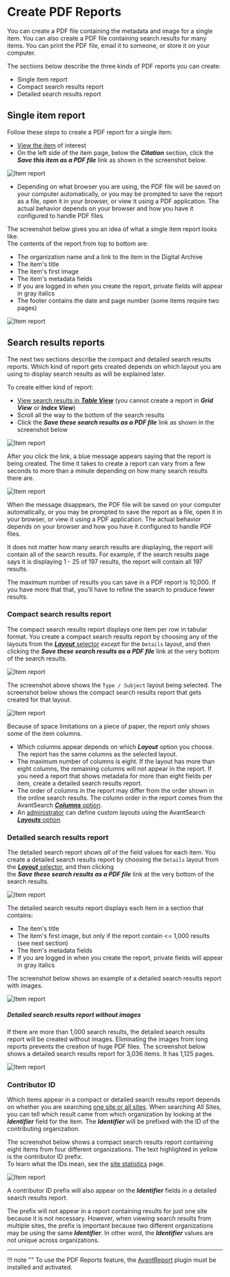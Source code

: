 # Create PDF Reports

You can create a PDF file containing the metadata and image for a single item. You can also
create a PDF file containing search results for many items. You can print the PDF file,
email it to someone, or store it on your computer.

The sections below describe the three kinds of PDF reports you can create:

-   Single item report
-   Compact search results report
-   Detailed search results report

## Single item report

Follow these steps to create a PDF report for a single item:

-   [View the item](/user/viewing-items/) of interest
-   On the left side of the item page, below the **_Citation_** section, click the  
    **_Save this item as a PDF file_** link as shown in the screenshot below.

![Item report](pdf-report-5.jpg)

-   Depending on what browser you are using, the PDF file will be saved on your computer
    automatically, or you may be prompted to save the report as a file, open it in your
    browser, or view it using a PDF application. The actual behavior depends on your
    browser and how you have it configured to handle PDF files.

The screenshot below gives you an idea of what a single item report looks like.  
The contents of the report from top to bottom are:

-   The organization name and a link to the item in the Digital Archive
-   The item's title
-   The item's first image
-   The item's metadata fields
-   If you are logged in when you create the report, private fields will appear in gray italics
-   The footer contains the date and page number (some items require two pages)

![Item report](pdf-report-4.jpg)

## Search results reports

The next two sections describe the compact and detailed search results reports. Which kind of report
gets created depends on which layout you are using to display search results as will be explained later.  

To create either kind of report:

-   [View search results in **_Table View_**](/user/viewing-search-results/#table-view)
    (you cannot create a report in **_Grid View_** or **_Index View_**)
-   Scroll all the way to the bottom of the search results
-   Click the **_Save these search results as a PDF file_** link as shown in the screenshot below

![Item report](pdf-report-6.jpg)

After you click the link, a blue message appears saying that the report is being created.
The time it takes to create a report can vary from a few seconds to more than a minute
depending on how many search results there are.

![Item report](pdf-report-7.jpg)

When the message disappears, the PDF file will be saved on your computer
automatically, or you may be prompted to save the report as a file, open it in your
browser, or view it using a PDF application. The actual behavior depends on your
browser and how you have it configured to handle PDF files.

It does not matter how many search results are displaying, the report will contain all
of the search results. For example, if the search results page says it is displaying
1 - 25 of 197 results, the report will contain all 197 results.

The maximum number of results you can save in a PDF report is 10,000. If you have more that that,
you'll have to refine the search to produce fewer results.

### Compact search results report

The compact search results report displays one item per row in tabular format. You create a compact
search results report by choosing any of the layouts from the
[**_Layout_** selector](/user/viewing-search-results/#compact-table-view-layouts)
*except* for the `Details` layout, and then clicking the **_Save these search results as a PDF file_**
link at the very bottom of the search results.

![Item report](pdf-report-9.jpg)

The screenshot above shows the `Type / Subject` layout being selected. The screenshot below
shows the compact search results report that gets created for that layout.

![Item report](pdf-report-3.jpg)

Because of space limitations on a piece of paper, the report only shows some of the item columns. 

-   Which columns appear depends on which **_Layout_** option you choose.  
    The report has the same columns as the selected layout.
-   The maximum number of columns is eight. If the layout has more than eight columns,
    the remaining columns will not appear in the report. If you need a report that shows metadata for more
    than eight fields per item, create a detailed search results report.
-   The order of columns in the report may differ from the order shown in the online search results.
    The column order in the report comes from the AvantSearch [**_Columns_** option](/plugins/avantsearch/#columns-option).
-   An [administrator](/administrator/getting-started-administrator/) can define custom layouts using the AvantSearch
    [**_Layouts_** option](/plugins/avantsearch/#layouts-option)

### Detailed search results report
The detailed search report shows *all* of the field values for each item.
You create a detailed search results report by choosing  the `Details` layout from the
[**_Layout_** selector](/user/viewing-search-results/#compact-table-view-layouts),
and then clicking  
the **_Save these search results as a PDF file_** link at the very bottom of the search results.

![Item report](pdf-report-10.jpg)

The detailed search results report displays each item in a section that contains:

-   The item's title
-   The item's first image, but only if the report contain <= 1,000 results (see next section)
-   The item's metadata fields
-   If you are logged in when you create the report, private fields will appear in gray italics

The screenshot below shows an example of a detailed search results report with images.

![Item report](pdf-report-1.jpg)

##### Detailed search results report without images

If there are more than 1,000 search results, the detailed search results report will be created without
images. Eliminating the images from long reports prevents the creation of huge PDF files. The screenshot
below shows a detailed search results report for 3,036 items. It has 1,125 pages.

![Item report](pdf-report-2.jpg)

### Contributor ID

Which items appear in a compact or detailed search results report depends on whether you are searching
[one site or all sites](/user/how-to-search/#search-one-site-or-all-sites).
When searching All Sites, you can tell which result came from which organization by
looking at the **_Identifier_** field for the item. The **_Identifier_** will be
prefixed with the ID of the contributing organization.

The screenshot below shows a compact search results report containing eight items from four different
organizations. The text highlighted in yellow is the contributor ID prefix.  
To learn what the IDs mean, see the [site statistics](/user/how-to-search/#site-statistics) page.

![Item report](pdf-report-8.jpg)

A contributor ID prefix will also appear on the **_Identifier_** fields in a detailed search results report.

The prefix will not appear in a report containing results for just one site because it is not necessary.
However, when viewing search results from multiple sites, the prefix is important because two different
organizations may be using the same **_Identifier_**. In other word, the
**_Identifier_** values are not unique across organizations.

---

!!! note ""
    To use the PDF Reports feature, the [AvantReport](/plugins/avantreport/) plugin must be installed and activated.



